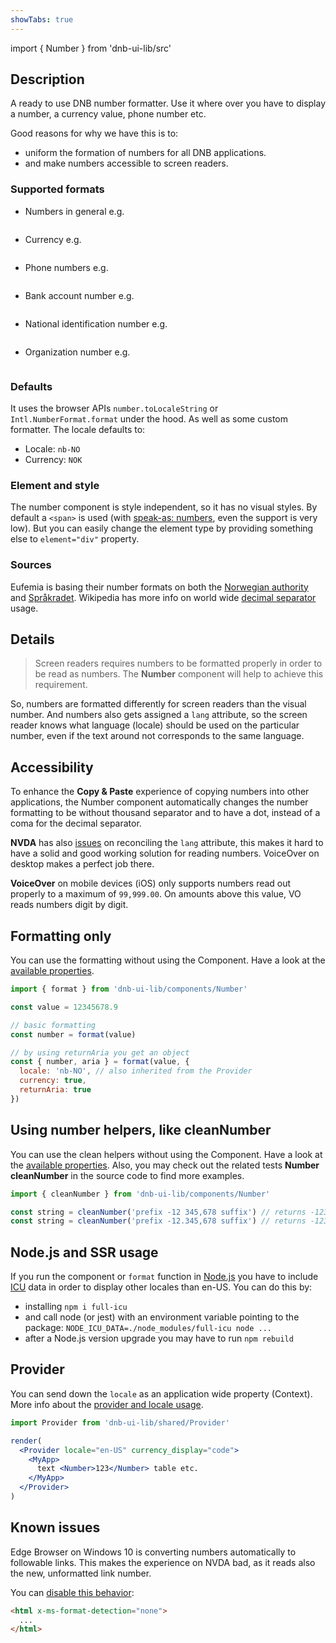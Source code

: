 ```yaml
---
showTabs: true
---
```


import { Number } from 'dnb-ui-lib/src'

## Description

A ready to use DNB number formatter. Use it where over you have to display a number, a currency value, phone number etc.

Good reasons for why we have this is to:

- uniform the formation of numbers for all DNB applications.
- and make numbers accessible to screen readers.

### Supported formats

- Numbers in general e.g. <pre className="dnb-code"><Number value="12345678.90" /></pre>
- Currency e.g. <pre className="dnb-code"><Number currency value="12345678.90" /></pre>
- Phone numbers e.g. <pre className="dnb-code"><Number phone value="004799999999" /></pre>
- Bank account number e.g. <pre className="dnb-code"><Number ban value="20001234567" /></pre>
- National identification number e.g. <pre className="dnb-code"><Number nin value="18089212345" /></pre>
- Organization number e.g. <pre className="dnb-code"><Number org value="123456789" /></pre>

### Defaults

It uses the browser APIs `number.toLocaleString` or `Intl.NumberFormat.format` under the hood. As well as some custom formatter. The locale defaults to:

- Locale: `nb-NO`
- Currency: `NOK`

### Element and style

The number component is style independent, so it has no visual styles. By default a `<span>` is used (with [speak-as: numbers](https://developer.mozilla.org/en-US/docs/Web/CSS/@counter-style/speak-as), even the support is very low). But you can easily change the element type by providing something else to `element="div"` property.

### Sources

Eufemia is basing their number formats on both the [Norwegian authority](https://lovdata.no/forskrift/2004-02-16-426/§16) and [Språkradet](https://www.sprakradet.no/sprakhjelp/Skriveregler/Dato). Wikipedia has more info on world wide [decimal separator](https://en.wikipedia.org/wiki/Decimal_separator) usage.

## Details

> Screen readers requires numbers to be formatted properly in order to be read as numbers. The **Number** component will help to achieve this requirement.

So, numbers are formatted differently for screen readers than the visual number. And numbers also gets assigned a `lang` attribute, so the screen reader knows what language (locale) should be used on the particular number, even if the text around not corresponds to the same language.

## Accessibility

To enhance the **Copy & Paste** experience of copying numbers into other applications, the Number component automatically changes the number formatting to be without thousand separator and to have a dot, instead of a coma for the decimal separator.

**NVDA** has also [issues](https://github.com/nvaccess/nvda/issues/8874) on reconciling the `lang` attribute, this makes it hard to have a solid and good working solution for reading numbers. VoiceOver on desktop makes a perfect job there.

**VoiceOver** on mobile devices (iOS) only supports numbers read out properly to a maximum of `99,999.00`. On amounts above this value, VO reads numbers digit by digit.

## Formatting only

You can use the formatting without using the Component. Have a look at the [available properties](/uilib/components/number/properties).

```js
import { format } from 'dnb-ui-lib/components/Number'

const value = 12345678.9

// basic formatting
const number = format(value)

// by using returnAria you get an object
const { number, aria } = format(value, {
  locale: 'nb-NO', // also inherited from the Provider
  currency: true,
  returnAria: true
})
```

## Using number helpers, like cleanNumber

You can use the clean helpers without using the Component. Have a look at the [available properties](/uilib/components/number/properties). Also, you may check out the related tests **Number cleanNumber** in the source code to find more examples.

```js
import { cleanNumber } from 'dnb-ui-lib/components/Number'

const string = cleanNumber('prefix -12 345,678 suffix') // returns -12345.678
const string = cleanNumber('prefix -12.345,678 suffix') // returns -12345.678
```

## Node.js and SSR usage

If you run the component or `format` function in [Node.js](https://nodejs.org) you have to include [ICU](https://nodejs.org/api/intl.html) data in order to display other locales than en-US. You can do this by:

- installing `npm i full-icu`
- and call node (or jest) with an environment variable pointing to the package: `NODE_ICU_DATA=./node_modules/full-icu node ...`
- after a Node.js version upgrade you may have to run `npm rebuild`

## Provider

You can send down the `locale` as an application wide property (Context). More info about the [provider and locale usage](/uilib/components/number/provider).

```jsx
import Provider from 'dnb-ui-lib/shared/Provider'

render(
  <Provider locale="en-US" currency_display="code">
    <MyApp>
      text <Number>123</Number> table etc.
    </MyApp>
  </Provider>
)
```

## Known issues

Edge Browser on Windows 10 is converting numbers automatically to followable links. This makes the experience on NVDA bad, as it reads also the new, unformatted link number.

You can [disable this behavior](https://developer.mozilla.org/en-US/docs/Web/HTML/Global_attributes/x-ms-format-detection):

```html
<html x-ms-format-detection="none">
  ...
</html>
```
